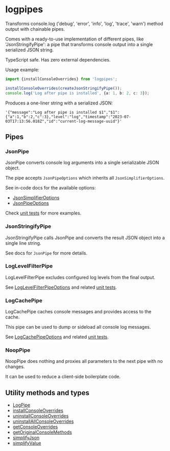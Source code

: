 # logpipes

Transforms console.log ('debug', 'error', 'info', 'log', 'trace', 'warn') method output with chainable pipes.

Comes with a ready-to-use implementation of different pipes, like 'JsonStringifyPipe': a pipe that transforms console
output into a single serialized JSON string.

TypeScript safe. Has zero external dependencies.

Usage example:

```typescript
import {installConsoleOverrides} from 'logpipes';

installConsoleOverrides(createJsonStringifyPipe());
console.log('Log after pipe is installed', {a: 1, b: 2, c: 3});
```

Produces a one-liner string with a serialized JSON:

```
'{"message":"Log after pipe is installed $1","$1":{"a":1,"b":2,"c":3},"level":"log","timestamp":"2023-07-03T17:13:56.018Z","id":"current-log-message-uuid"}'
```

## Pipes

### JsonPipe

JsonPipe converts console log arguments into a single serializable JSON object.

The pipe accepts `JsonPipeOptions` which inherits all `JsonSimplifierOptions`.

See in-code docs for the available options:

- [JsonSimplifierOptions](https://github.com/mfursov/logpipes/tree/master/src/JsonSimplifier.ts)
- [JsonPipeOptions](https://github.com/mfursov/logpipes/tree/master/src/JsonPipe.ts)

Check [unit tests](https://github.com/mfursov/logpipes/tree/master/tests) for more examples.

### JsonStringifyPipe

JsonStringifyPipe calls JsonPipe and converts the result JSON object into a single line string.

See docs for `JsonPipe` for more details.

### LogLevelFilterPipe

LogLevelFilterPipe excludes configured log levels from the final output.

See [LogLevelFilterPipeOptions](https://github.com/mfursov/logpipes/tree/master/src/LogLevelFilterPipe.ts) and
related [unit tests](https://github.com/mfursov/logpipes/tree/master/tests/LogLevelFilterPipe.jest.ts).

### LogCachePipe

LogCachePipe caches console messages and provides access to the cache.

This pipe can be used to dump or sideload all console log messages.

See [LogCachePipeOptions](https://github.com/mfursov/logpipes/tree/master/src/LogCachePipe.ts) and
related [unit tests](https://github.com/mfursov/logpipes/tree/master/tests/LogCachePipe.jest.ts).

### NoopPipe

NoopPipe does nothing and proxies all parameters to the next pipe with no changes.

It can be used to reduce a client-side boilerplate code.

## Utility methods and types

- [LogPipe](https://github.com/mfursov/logpipes/blob/master/src/ConsoleOverrides.ts)
- [installConsoleOverrides](https://github.com/mfursov/logpipes/blob/master/src/ConsoleOverrides.ts)
- [uninstallConsoleOverrides](https://github.com/mfursov/logpipes/blob/master/src/ConsoleOverrides.ts)
- [uninstallAllConsoleOverrides](https://github.com/mfursov/logpipes/blob/master/src/ConsoleOverrides.ts)
- [getConsoleOverrides](https://github.com/mfursov/logpipes/blob/master/src/ConsoleOverrides.ts)
- [getOriginalConsoleMethods](https://github.com/mfursov/logpipes/blob/master/src/ConsoleOverrides.ts)
- [simplifyJson](https://github.com/mfursov/logpipes/blob/master/src/JsonSimplifier.ts)
- [simplifyValue](https://github.com/mfursov/logpipes/blob/master/src/JsonSimplifier.ts)

